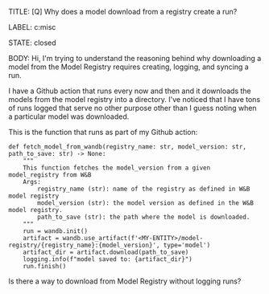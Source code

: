 TITLE:
[Q] Why does a model download from a registry create a run?

LABEL:
c:misc

STATE:
closed

BODY:
Hi, I'm trying to understand the reasoning behind why downloading a model from the Model Registry requires creating, logging, and syncing a run.


I have a Github action that runs every now and then and it downloads the models from the model registry into a directory. I've noticed that I have tons of runs logged that serve no other purpose other than I guess noting when a particular model was downloaded.

This is the function that runs as part of my Github action:

```
def fetch_model_from_wandb(registry_name: str, model_version: str, path_to_save: str) -> None:
    """
    This function fetches the model_version from a given model_registry from W&B
    Args:
        registry_name (str): name of the registry as defined in W&B model registry
        model_version (str): the model version as defined in the W&B model registry.
        path_to_save (str): the path where the model is downloaded.
    """
    run = wandb.init()
    artifact = wandb.use_artifact(f'<MY-ENTITY>/model-registry/{registry_name}:{model_version}', type='model')
    artifact_dir = artifact.download(path_to_save)
    logging.info(f"model saved to: {artifact_dir}")
    run.finish()
```

Is there a way to download from Model Registry without logging runs?

